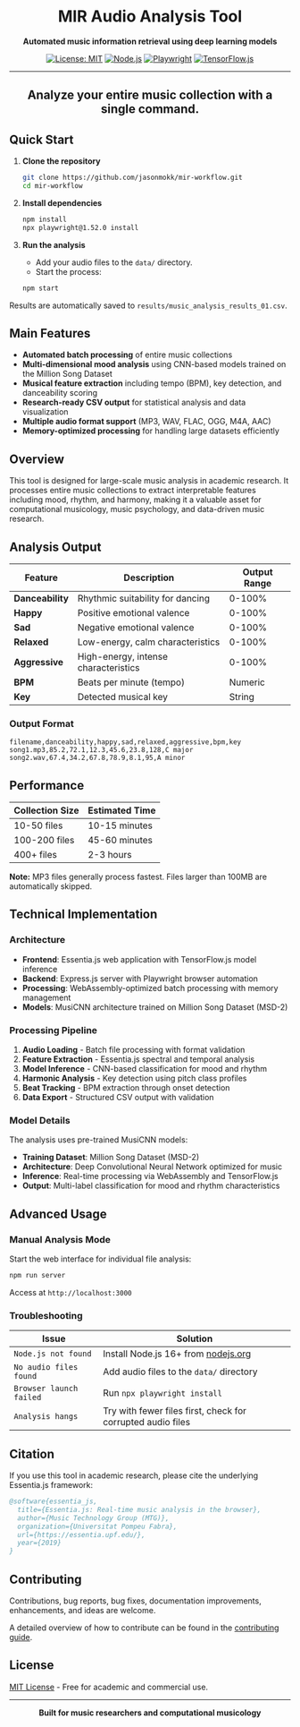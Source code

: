 <div align="center">

# MIR Audio Analysis Tool

**Automated music information retrieval using deep learning models**

[![License: MIT](https://img.shields.io/badge/License-MIT-yellow.svg)](https://opensource.org/licenses/MIT)
[![Node.js](https://img.shields.io/badge/Node.js-16+-green.svg)](https://nodejs.org/)
[![Playwright](https://img.shields.io/badge/Playwright-1.52.0-blue.svg)](https://playwright.dev/)
[![TensorFlow.js](https://img.shields.io/badge/TensorFlow.js-3.5.0-orange.svg)](https://www.tensorflow.org/js)

---
**Analyze your entire music collection with a single command.**
---

</div>

## Quick Start

1.  **Clone the repository**

    ```bash
    git clone https://github.com/jasonmokk/mir-workflow.git
    cd mir-workflow
    ```

2.  **Install dependencies**

    ```bash
    npm install
    npx playwright@1.52.0 install
    ```

3.  **Run the analysis**
    -   Add your audio files to the `data/` directory.
    -   Start the process:

    ```bash
    npm start
    ```

Results are automatically saved to `results/music_analysis_results_01.csv`.

## Main Features

- **Automated batch processing** of entire music collections
- **Multi-dimensional mood analysis** using CNN-based models trained on the Million Song Dataset
- **Musical feature extraction** including tempo (BPM), key detection, and danceability scoring
- **Research-ready CSV output** for statistical analysis and data visualization
- **Multiple audio format support** (MP3, WAV, FLAC, OGG, M4A, AAC)
- **Memory-optimized processing** for handling large datasets efficiently

## Overview

This tool is designed for large-scale music analysis in academic research. It processes entire music collections to extract interpretable features including mood, rhythm, and harmony, making it a valuable asset for computational musicology, music psychology, and data-driven music research.

## Analysis Output

| Feature | Description | Output Range |
|---|---|---|
| **Danceability** | Rhythmic suitability for dancing | 0-100% |
| **Happy** | Positive emotional valence | 0-100% |
| **Sad** | Negative emotional valence | 0-100% |
| **Relaxed** | Low-energy, calm characteristics | 0-100% |
| **Aggressive** | High-energy, intense characteristics | 0-100% |
| **BPM** | Beats per minute (tempo) | Numeric |
| **Key** | Detected musical key | String |

### Output Format

```csv
filename,danceability,happy,sad,relaxed,aggressive,bpm,key
song1.mp3,85.2,72.1,12.3,45.6,23.8,128,C major
song2.wav,67.4,34.2,67.8,78.9,8.1,95,A minor
```

## Performance

| Collection Size | Estimated Time |
|---|---|
| 10-50 files | 10-15 minutes |
| 100-200 files | 45-60 minutes |
| 400+ files | 2-3 hours |

**Note:** MP3 files generally process fastest. Files larger than 100MB are automatically skipped.

## Technical Implementation

### Architecture
- **Frontend**: Essentia.js web application with TensorFlow.js model inference
- **Backend**: Express.js server with Playwright browser automation
- **Processing**: WebAssembly-optimized batch processing with memory management
- **Models**: MusiCNN architecture trained on Million Song Dataset (MSD-2)

### Processing Pipeline
1. **Audio Loading** - Batch file processing with format validation
2. **Feature Extraction** - Essentia.js spectral and temporal analysis
3. **Model Inference** - CNN-based classification for mood and rhythm
4. **Harmonic Analysis** - Key detection using pitch class profiles
5. **Beat Tracking** - BPM extraction through onset detection
6. **Data Export** - Structured CSV output with validation

### Model Details
The analysis uses pre-trained MusiCNN models:
- **Training Dataset**: Million Song Dataset (MSD-2)
- **Architecture**: Deep Convolutional Neural Network optimized for music
- **Inference**: Real-time processing via WebAssembly and TensorFlow.js
- **Output**: Multi-label classification for mood and rhythm characteristics

## Advanced Usage

### Manual Analysis Mode
Start the web interface for individual file analysis:
```bash
npm run server
```
Access at `http://localhost:3000`

### Troubleshooting
| Issue | Solution |
|---|---|
| `Node.js not found` | Install Node.js 16+ from [nodejs.org](https://nodejs.org/) |
| `No audio files found` | Add audio files to the `data/` directory |
| `Browser launch failed` | Run `npx playwright install` |
| `Analysis hangs` | Try with fewer files first, check for corrupted audio files |

## Citation

If you use this tool in academic research, please cite the underlying Essentia.js framework:

```bibtex
@software{essentia_js,
  title={Essentia.js: Real-time music analysis in the browser},
  author={Music Technology Group (MTG)},
  organization={Universitat Pompeu Fabra},
  url={https://essentia.upf.edu/},
  year={2019}
}
```

## Contributing

Contributions, bug reports, bug fixes, documentation improvements, enhancements, and ideas are welcome.

A detailed overview of how to contribute can be found in the [contributing guide](CONTRIBUTING.md).

## License

[MIT License](LICENSE) - Free for academic and commercial use.

---

<div align="center">

**Built for music researchers and computational musicology**

</div>
